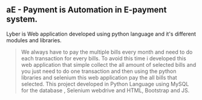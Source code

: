 ## aE - Payment is Automation in E-payment system.
Lyber is Web application developed using python language and it's different modules and libraries. 
> We always have to pay the multiple bills every month and need to do each transaction for every bills. To avoid this time i developed this web application that simple collect the all amount of selected bills and you just need to do one transaction and then using the python libraries and selenium this web application pay the all bills that selected. 
> This project developed in Python Language using MySQL for the database , Selenium webdrive and HTML, Bootstrap and JS.
